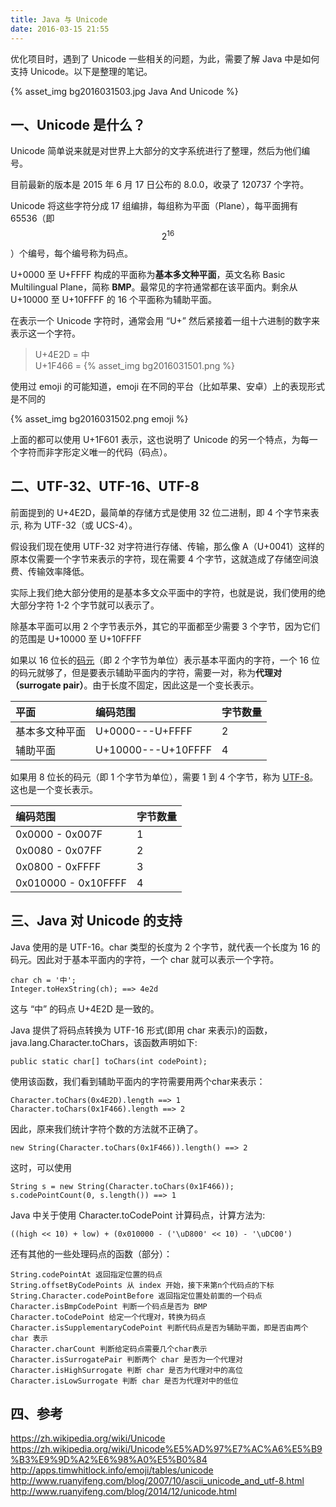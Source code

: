 ```yaml
---
title: Java 与 Unicode
date: 2016-03-15 21:55
---
```


优化项目时，遇到了 Unicode 一些相关的问题，为此，需要了解 Java 中是如何支持 Unicode。以下是整理的笔记。

{% asset_img bg2016031503.jpg Java And Unicode %}

## 一、Unicode 是什么？

Unicode 简单说来就是对世界上大部分的文字系统进行了整理，然后为他们编号。

目前最新的版本是 2015 年 6 月 17 日公布的 8.0.0，收录了 120737 个字符。

<!-- more -->

Unicode 将这些字符分成 17 组编排，每组称为平面（Plane），每平面拥有 65536（即 $$2^{16}$$）个编号，每个编号称为码点。

U+0000 至 U+FFFF 构成的平面称为**基本多文种平面**，英文名称 Basic Multilingual Plane，简称 **BMP**。最常见的字符通常都在该平面内。剩余从 U+10000 至 U+10FFFF 的 16 个平面称为辅助平面。

在表示一个 Unicode 字符时，通常会用 “U+” 然后紧接着一组十六进制的数字来表示这一个字符。

> U+4E2D = 中  
> U+1F466 = {% asset_img bg2016031501.png %}

使用过 emoji 的可能知道，emoji 在不同的平台（比如苹果、安卓）上的表现形式是不同的

{% asset_img bg2016031502.png emoji %}

上面的都可以使用 U+1F601 表示，这也说明了 Unicode 的另一个特点，为每一个字符而非字形定义唯一的代码（码点）。

## 二、UTF-32、UTF-16、UTF-8

前面提到的 U+4E2D，最简单的存储方式是使用 32 位二进制，即 4 个字节来表示, 称为 UTF-32（或 UCS-4）。

假设我们现在使用 UTF-32 对字符进行存储、传输，那么像 A（U+0041）这样的原本仅需要一个字节来表示的字符，现在需要 4 个字节，这就造成了存储空间浪费、传输效率降低。

实际上我们绝大部分使用的是基本多文众平面中的字符，也就是说，我们使用的绝大部分字符 1-2 个字节就可以表示了。

除基本平面可以用 2 个字节表示外，其它的平面都至少需要 3 个字节，因为它们的范围是 U+10000 至 U+10FFFF

如果以 16 位长的[码元](https://zh.wikipedia.org/wiki/UTF-16)（即 2 个字节为单位）表示基本平面内的字符，一个 16 位的码元就够了，但是要表示辅助平面内的字符，需要一对，称为**代理对（surrogate pair）**。由于长度不固定，因此这是一个变长表示。

|平面| 编码范围     | 字节数量    |
|:---| :------------- | :------------- |
|基本多文种平面| U+0000---U+FFFF       | 2      |
|辅助平面| U+10000---U+10FFFF    | 4      |

如果用 8 位长的码元（即 1 个字节为单位），需要 1 到 4 个字节，称为 [UTF-8](https://zh.wikipedia.org/wiki/UTF-8)。这也是一个变长表示。

| 编码范围     | 字节数量    |
| :------------- | :------------- |
| 0x0000 - 0x007F | 1|
|0x0080 - 0x07FF|2 |
|0x0800 - 0xFFFF|3|
|0x010000 - 0x10FFFF|4|

## 三、Java 对 Unicode 的支持

Java 使用的是 UTF-16。char 类型的长度为 2 个字节，就代表一个长度为 16 的码元。因此对于基本平面内的字符，一个 char 就可以表示一个字符。

```
char ch = '中';
Integer.toHexString(ch); ==> 4e2d
```

这与 “中” 的码点 U+4E2D 是一致的。

Java 提供了将码点转换为 UTF-16 形式(即用 char 来表示)的函数， java.lang.Character.toChars，该函数声明如下:

```
public static char[] toChars(int codePoint);
```

使用该函数，我们看到辅助平面内的字符需要用两个char来表示：

```
Character.toChars(0x4E2D).length ==> 1
Character.toChars(0x1F466).length ==> 2
```

因此，原来我们统计字符个数的方法就不正确了。

```
new String(Character.toChars(0x1F466)).length() ==> 2
```

这时，可以使用

```
String s = new String(Character.toChars(0x1F466));
s.codePointCount(0, s.length()) ==> 1
```

Java 中关于使用 Character.toCodePoint 计算码点，计算方法为:

```
((high << 10) + low) + (0x010000 - ('\uD800' << 10) - '\uDC00')
```

还有其他的一些处理码点的函数（部分）：

```
String.codePointAt 返回指定位置的码点
String.offsetByCodePoints 从 index 开始，接下来第n个代码点的下标
String.Character.codePointBefore 返回指定位置处前面的一个码点
Character.isBmpCodePoint 判断一个码点是否为 BMP
Character.toCodePoint 给定一个代理对，转换为码点
Character.isSupplementaryCodePoint 判断代码点是否为辅助平面，即是否由两个 char 表示
Character.charCount 判断给定码点需要几个char表示
Character.isSurrogatePair 判断两个 char 是否为一个代理对
Character.isHighSurrogate 判断 char 是否为代理对中的高位
Character.isLowSurrogate 判断 char 是否为代理对中的低位
```

## 四、参考

https://zh.wikipedia.org/wiki/Unicode
https://zh.wikipedia.org/wiki/Unicode%E5%AD%97%E7%AC%A6%E5%B9%B3%E9%9D%A2%E6%98%A0%E5%B0%84
http://apps.timwhitlock.info/emoji/tables/unicode
http://www.ruanyifeng.com/blog/2007/10/ascii_unicode_and_utf-8.html
http://www.ruanyifeng.com/blog/2014/12/unicode.html

